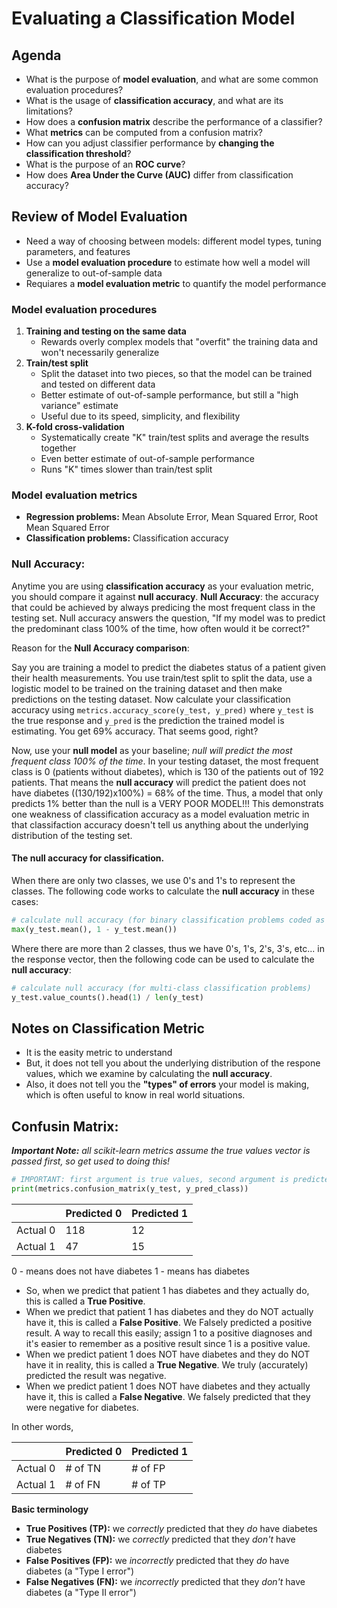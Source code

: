 # Evaluating a Classification Model 

## Agenda
- What is the purpose of **model evaluation**, and what are some common evaluation procedures?
- What is the usage of **classification accuracy**, and what are its limitations?
- How does a **confusion matrix** describe the performance of a classifier?
- What **metrics** can be computed from a confusion matrix?
- How can you adjust classifier performance by **changing the classification threshold**?
- What is the purpose of an **ROC curve**?
- How does **Area Under the Curve (AUC)** differ from classification accuracy?

## Review of Model Evaluation
- Need a way of choosing between models: different model types, tuning parameters, and features
- Use a **model evaluation procedure** to estimate how well a model will generalize to out-of-sample data
- Requiares a **model evaluation metric** to quantify the model performance


### Model evaluation procedures

1. **Training and testing on the same data**
    - Rewards overly complex models that "overfit" the training data and won't necessarily generalize
2. **Train/test split**
    - Split the dataset into two pieces, so that the model can be trained and tested on different data
    - Better estimate of out-of-sample performance, but still a "high variance" estimate
    - Useful due to its speed, simplicity, and flexibility
3. **K-fold cross-validation**
    - Systematically create "K" train/test splits and average the results together
    - Even better estimate of out-of-sample performance
    - Runs "K" times slower than train/test split


### Model evaluation metrics
- **Regression problems:** Mean Absolute Error, Mean Squared Error, Root Mean Squared Error
- **Classification problems:** Classification accuracy

### Null Accuracy:
Anytime you are using **classification accuracy** as your evaluation metric, you should compare it against **null accuracy**. **Null Accuracy**: the accuracy that could be achieved by always predicing the most frequent class in the testing set. Null accuracy answers the question, "If my model was to predict the predominant class 100% of the time, how often would it be correct?"

Reason for the **Null Accuracy comparison**: 

Say you are training a model to predict the diabetes status of a patient given their health measurements. You use train/test split to split the data, use a logistic model to be trained on the training dataset and then make predictions on the testing dataset. Now calculate your classification accuracy using `metrics.accuracy_score(y_test, y_pred)` where `y_test` is the true response and `y_pred` is the prediction the trained model is estimating. You get 69% accuracy. That seems good, right? 

Now, use your **null model** as your baseline; *null will predict the most frequent class 100% of the time*. In your testing dataset, the most frequent class is 0 (patients without diabetes), which is 130 of the patients out of 192 patients. That means the **null accuracy** will predict the patient does not have diabetes ((130/192)x100%) = 68% of the time. Thus, a model that only predicts 1% better than the null is a VERY POOR MODEL!!! This demonstrats one weakness of classification accuracy as a model evaluation metric in that classifaction accuracy doesn't tell us anything about the underlying distribution of the testing set. 

#### The **null accuracy** for classification.
When there are only two classes, we use 0's and 1's to represent the classes. The following code works to calculate the **null accuracy** in these cases:
```python
# calculate null accuracy (for binary classification problems coded as 0/1)
max(y_test.mean(), 1 - y_test.mean())
```

Where there are more than 2 classes, thus we have 0's, 1's, 2's, 3's, etc... in the response vector, then the following code can be used to calculate the **null accuracy**:
```python
# calculate null accuracy (for multi-class classification problems)
y_test.value_counts().head(1) / len(y_test)
```

## Notes on Classification Metric
- It is the easity metric to understand 
- But, it does not tell you about the underlying distribution of the respone values, which we examine by calculating the **null accuracy**. 
- Also, it does not tell you the **"types" of errors** your model is making, which is often useful to know in real world situations. 


## Confusin Matrix:
*__Important Note:__ all scikit-learn metrics assume the true values vector is passed first, so get used to doing this!*
```python
# IMPORTANT: first argument is true values, second argument is predicted values
print(metrics.confusion_matrix(y_test, y_pred_class))
```
|     	   | Predicted 0  | Predicted 1 |
| ---------|--------------|------------ |
| Actual 0 | 	118		  | 	12		| 
| Actual 1 | 	47		  | 	15		| 

0 - means does not have diabetes
1 - means has diabetes


- So, when we predict that patient 1 has diabetes and they actually do, this is called a **True Positive**. 
- When we predict that patient 1 has diabetes and they do NOT actually have it, this is called a **False Positive**. We Falsely predicted a positive result. A way to recall this easily; assign 1 to a positive diagnoses and it's easier to remember as a positive result since 1 is a positive value. 
- When we predict patient 1 does NOT have diabetes and they do NOT have it in reality, this is called a **True Negative**. We truly (accurately) predicted the result was negative. 
- When we predict patient 1 does NOT have diabetes and they actually have it, this is called a **False Negative**. We falsely predicted that they were negative for diabetes. 

In other words,

|     	   | Predicted 0  | Predicted 1 |
| ---------|--------------|------------ |
| Actual 0 | # of TN 	  | # of FP 	| 
| Actual 1 | # of FN	  | # of TP		| 


**Basic terminology**
- **True Positives (TP):** we *correctly* predicted that they *do* have diabetes
- **True Negatives (TN):** we *correctly* predicted that they *don't* have diabetes
- **False Positives (FP):** we *incorrectly* predicted that they *do* have diabetes (a "Type I error")
- **False Negatives (FN):** we *incorrectly* predicted that they *don't* have diabetes (a "Type II error")





